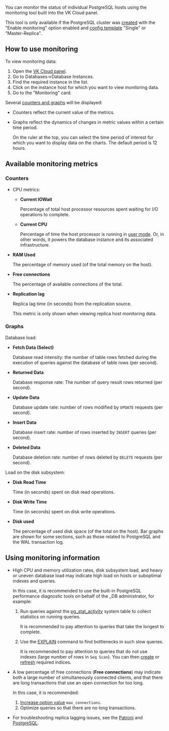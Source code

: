 You can monitor the status of individual PostgreSQL hosts using the monitoring tool built into the VK Cloud panel.

<warn>

This tool is only available if the PostgreSQL cluster was [created](../../../dbaas/dbaas-start/create-postresql-mysql) with the "Enable monitoring" option enabled and [config template](../../../dbaas/dbaas-start/db-config) "Single" or "Master-Replica".

</warn>

## How to use monitoring

To view monitoring data:

1. Open the [VK Cloud panel](https://msk.cloud.vk.com/app/).
1. Go to Databases→Database Instances.
1. Find the required instance in the list.
1. Click on the instance host for which you want to view monitoring data.
1. Go to the "Monitoring" card.

Several [counters and graphs](#available_monitoring_metrics) will be displayed:

- Counters reflect the current value of the metrics.
- Graphs reflect the dynamics of changes in metric values ​​within a certain time period.

  On the ruler at the top, you can select the time period of interest for which you want to display data on the charts.
  The default period is 12 hours.

## Available monitoring metrics

### Counters

- CPU metrics:

  - **Current IOWait**

    Percentage of total host processor resources spent waiting for I/O operations to complete.

  - **Current CPU**

    Percentage of time the host processor is running in [user mode](https://www.ibm.com/docs/en/aix/7.1?topic=performance-using-time-command-measure-microprocessor-use). Or, in other words, it powers the database instance and its associated infrastructure.

- **RAM Used**

  The percentage of memory used (of the total memory on the host).

- **Free connections**

  The percentage of available connections of the total.

- **Replication lag**

  Replica lag time (in seconds) from the replication source.

  <info>

  This metric is only shown when viewing replica host monitoring data.

  </info>

### Graphs

Database load:

- **Fetch Data (Select)**

  Database read intensity: the number of table rows fetched during the execution of queries against the database of table rows (per second).

- **Returned Data**

  Database response rate: The number of query result rows returned (per second).

- **Update Data**

  Database update rate: number of rows modified by `UPDATE` requests (per second).

- **Insert Data**

  Database insert rate: number of rows inserted by `INSERT` queries (per second).

- **Deleted Data**

  Database deletion rate: number of rows deleted by `DELETE` requests (per second).

Load on the disk subsystem:

- **Disk Read Time**

  Time (in seconds) spent on disk read operations.

- **Disk Write Time**

  Time (in seconds) spent on disk write operations.

- **Disk used**

  The percentage of used disk space (of the total on the host).
  Bar graphs are shown for some sections, such as those related to PostgreSQL and the WAL transaction log.

## Using monitoring information

- High CPU and memory utilization rates, disk subsystem load, and heavy or uneven database load may indicate high load on hosts or suboptimal indexes and queries.

  In this case, it is recommended to use the built-in PostgreSQL performance diagnostic tools on behalf of the _DB administrator, for example:

  1. Run queries against the [pg_stat_activity](https://www.postgresql.org/docs/current/monitoring-stats.html#MONITORING-PG-STAT-ACTIVITY-VIEW) system table to collect statistics on running queries.

     It is recommended to pay attention to queries that take the longest to complete.

  1. Use the [EXPLAIN](https://www.postgresql.org/docs/current/sql-explain.html) command to find bottlenecks in such slow queries.

     It is recommended to pay attention to queries that do not use indexes (large number of rows in `Seq Scan`). You can then [create](https://www.postgresql.org/docs/current/sql-createindex.html) or [refresh](https://www.postgresql.org/docs/current/sql-reindex.html ) required indices.

- A low percentage of free connections (**Free connections**) may indicate both a large number of simultaneously connected clients, and that there are long transactions that use an open connection for too long.

  In this case, it is recommended:

  1. [Increase option value](../../../dbaas/manage-db/db-flags-options) `max_connections`.
  1. Optimize queries so that there are no long transactions.

- For troubleshooting replica lagging issues, see the [Patroni](https://patroni.readthedocs.io/en/latest/replication_modes.html) and [PostgreSQL](https://www.postgresql.org/docs/current/warm-standby.html#STREAMING-REPLICATION).
